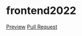 # frontend2022
[Preview](https://github.com/oleksandrnikora/frontend2022/)
[Pull Request](https://github.com/oleksandrnikora/frontend2022/pull/1/files)